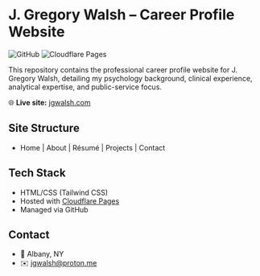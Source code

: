 # J. Gregory Walsh – Career Profile Website

![GitHub](https://img.shields.io/badge/Repository-GitHub-181717?logo=github&logoColor=white)
![Cloudflare Pages](https://img.shields.io/badge/Hosted_on-Cloudflare_Pages-F38020?logo=cloudflare&logoColor=white)

This repository contains the professional career profile website for J. Gregory Walsh, detailing my psychology background, clinical experience, analytical expertise, and public-service focus.

🌐 **Live site:** [jgwalsh.com](https://jgwalsh.com)

## Site Structure
- Home | About | Résumé | Projects | Contact

## Tech Stack
- HTML/CSS (Tailwind CSS)
- Hosted with [Cloudflare Pages](https://pages.cloudflare.com/)
- Managed via GitHub

## Contact
- 📍 Albany, NY  
- ✉️ [jgwalsh@proton.me](mailto:jgwalsh@proton.me)
